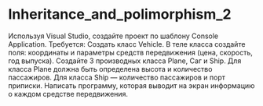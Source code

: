 # Inheritance_and_polimorphism_2
Используя Visual Studio, создайте проект по шаблону Console Application.
Требуется:
Создать класс Vehicle.
В теле класса создайте поля: координаты и параметры средств передвижения (цена, скорость, год
выпуска).
Создайте 3 производных класса Plane, Саг и Ship.
Для класса Plane должна быть определена высота и количество пассажиров.
Для класса Ship — количество пассажиров и порт приписки.
Написать программу, которая выводит на экран информацию о каждом средстве передвижения.
